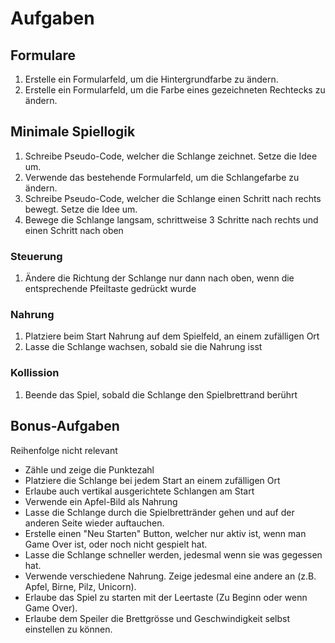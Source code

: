 # Aufgaben

## Formulare

1. Erstelle ein Formularfeld, um die Hintergrundfarbe zu ändern.
1. Erstelle ein Formularfeld, um die Farbe eines gezeichneten Rechtecks zu ändern.

## Minimale Spiellogik

 1. Schreibe Pseudo-Code, welcher die Schlange zeichnet. Setze die Idee um.
 1. Verwende das bestehende Formularfeld, um die Schlangefarbe zu ändern.
 1. Schreibe Pseudo-Code, welcher die Schlange einen Schritt nach rechts bewegt. Setze die Idee um.
 1. Bewege die Schlange langsam, schrittweise 3 Schritte nach rechts und einen Schritt nach oben

### Steuerung

 1. Ändere die Richtung der Schlange nur dann nach oben, wenn die entsprechende Pfeiltaste gedrückt wurde

### Nahrung

 1. Platziere beim Start Nahrung auf dem Spielfeld, an einem zufälligen Ort
 1. Lasse die Schlange wachsen, sobald sie die Nahrung isst

### Kollission

 1. Beende das Spiel, sobald die Schlange den Spielbrettrand berührt

## Bonus-Aufgaben

Reihenfolge nicht relevant

 - Zähle und zeige die Punktezahl
 - Platziere die Schlange bei jedem Start an einem zufälligen Ort
 - Erlaube auch vertikal ausgerichtete Schlangen am Start
 - Verwende ein Apfel-Bild als Nahrung 
 - Lasse die Schlange durch die Spielbrettränder gehen und auf der anderen Seite wieder auftauchen.
 - Erstelle einen "Neu Starten" Button, welcher nur aktiv ist, wenn man Game Over ist, oder noch nicht gespielt hat.
 - Lasse die Schlange schneller werden, jedesmal wenn sie was gegessen hat.
 - Verwende verschiedene Nahrung. Zeige jedesmal eine andere an (z.B. Apfel, Birne, Pilz, Unicorn).
 - Erlaube das Spiel zu starten mit der Leertaste (Zu Beginn oder wenn Game Over).
 - Erlaube dem Speiler die Brettgrösse und Geschwindigkeit selbst einstellen zu können.